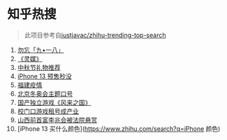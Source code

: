 # 知乎热搜

> 此项目参考自[justjavac/zhihu-trending-top-search](https://github.com/justjavac/zhihu-trending-top-search/blob/main/utils.ts)

<!-- BEGIN -->
  <!-- 最后更新时间:Sat Sep 18 2021 07:09:54 GMT+0000 (Coordinated Universal Time) -->
  1. [勿忘「九•一八」](https://www.zhihu.com/search?q=九一八)
1. [《灵媒》](https://www.zhihu.com/search?q=灵媒)
1. [中秋节礼物推荐](https://www.zhihu.com/search?q=中秋节礼物)
1. [iPhone 13 预售秒没](https://www.zhihu.com/search?q=iPhone13)
1. [福建疫情](https://www.zhihu.com/search?q=福建疫情)
1. [北京冬奥会主题口号](https://www.zhihu.com/search?q=北京冬奥会)
1. [国产独立游戏《风来之国》](https://www.zhihu.com/search?q=风来之国)
1. [校门口游戏租号成产业](https://www.zhihu.com/search?q=租号)
1. [山西前首富李兆会被法院悬赏](https://www.zhihu.com/search?q=李兆会)
1. [iPhone 13 买什么颜色](https://www.zhihu.com/search?q=iPhone 颜色)
  <!-- END -->